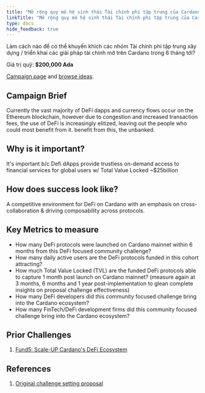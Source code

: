 ```yaml
---
title: "Mở rộng quy mô hệ sinh thái Tài chính phi tập trung của Cardano"
linkTitle: "Mở rộng quy mô hệ sinh thái Tài chính phi tập trung của Cardano"
type: docs
hide_feedback: true
---
```

Làm cách nào để có thể khuyến khích các nhóm Tài chính phi tập trung xây dựng / triển khai các giải pháp tài chính mở trên Cardano trong 6 tháng tới?

Giá trị quỹ: **$200,000 Ada**

[Campaign page](https://cardano.ideascale.com/a/campaign-home/26109) and [browse ideas](https://cardano.ideascale.com/a/ideas/top/campaign-filter/byids/campaigns/26109/stage/unspecified).

## Campaign Brief

Currently the vast majority of DeFi dapps and currency flows occur on the Ethereum blockchain, however due to congestion and increased transaction fees, the use of DeFi is increasingly elitized, leaving out the people who could most benefit from it. benefit from this, the unbanked.

## Why is it important?

It's important b/c Defi dApps provide trustless on-demand access to financial services for global users w/ Total Value Locked ~$25billion

## How does success look like?

A competitive environment for DeFi on Cardano with an emphasis on cross-collaboration & driving composability across protocols.

## Key Metrics to measure

- How many DeFi protocols were launched on Cardano mainnet within 6 months from this DeFi focused community challenge?
- How many daily active users are the DeFi protocols funded in this cohort attracting?
- How much Total Value Locked (TVL) are the funded DeFi protocols able to capture 1 month post launch on Cardano mainnet? (measure again at 3 months, 6 months and 1 year post-implementation to glean complete insights on proposal challenge effectiveness)
- How many DeFi developers did this community focused challenge bring into the Cardano ecosystem?
- How many FinTech/DeFi development firms did this community focused challenge bring into the Cardano ecosystem?

## Prior Challenges

1. [Fund5: Scale-UP Cardano's DeFi Ecosystem](https://cardano.ideascale.com/a/campaign-home/25948)

## References

1. [Original challenge setting proposal](https://cardano.ideascale.com/a/dtd/Scale-UP-Cardano-s-DeFi-Ecosystem/333399-48088)